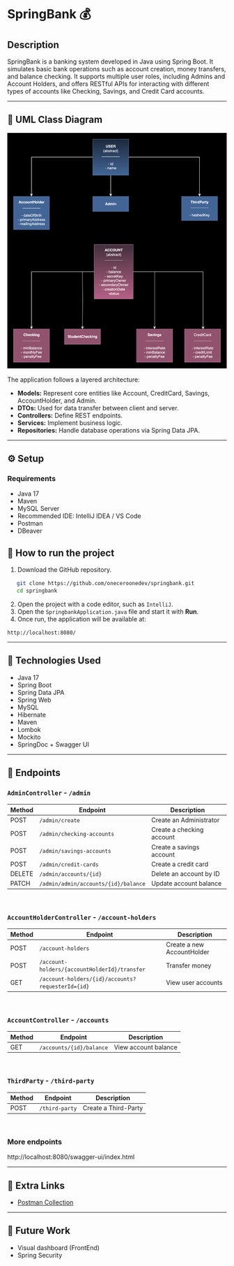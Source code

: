# SpringBank 💰

## Description

SpringBank is a banking system developed in Java using Spring Boot. It simulates basic bank operations such as account creation, money transfers, and balance checking. It supports multiple user roles, including Admins and Account Holders, and offers RESTful APIs for interacting with different types of accounts like Checking, Savings, and Credit Card accounts.

---

## 🧩 UML Class Diagram

![Class Diagram](src/main/resources/uml-class-diagram.png)

The application follows a layered architecture:

- **Models:** Represent core entities like Account, CreditCard, Savings, AccountHolder, and Admin.
- **DTOs:** Used for data transfer between client and server.
- **Controllers:** Define REST endpoints.
- **Services:** Implement business logic.
- **Repositories:** Handle database operations via Spring Data JPA.

---

## ⚙️ Setup

### Requirements

- Java 17
- Maven
- MySQL Server
- Recommended IDE: IntelliJ IDEA / VS Code
- Postman
- DBeaver


## 🚀 How to run the project

1. Download the GitHub repository.

```bash
   git clone https://github.com/oneceroonedev/springbank.git
   cd springbank
```
2. Open the project with a code editor, such as `IntelliJ`.
3. Open the `SpringbankApplication.java` file and start it with **Run**. 
4. Once run, the application will be available at:

```
http://localhost:8080/
```

---

## 🧪 Technologies Used

- Java 17
- Spring Boot
- Spring Data JPA
- Spring Web
- MySQL
- Hibernate
- Maven
- Lombok
- Mockito
- SpringDoc + Swagger UI

---

## 📡  Endpoints

### `AdminController` - `/admin`

| Method | Endpoint                             | Description               |
|--------|--------------------------------------|---------------------------|
| POST   | `/admin/create`                      | Create an Administrator   |
| POST   | `/admin/checking-accounts`           | Create a checking account |
| POST   | `/admin/savings-accounts`            | Create a savings account  |
| POST   | `/admin/credit-cards`                | Create a credit card      |
| DELETE | `/admin/accounts/{id}`               | Delete an account by ID   |
| PATCH  | `/admin/admin/accounts/{id}/balance` | Update account balance    |

<br>

### `AccountHolderController` - `/account-holders`

| Method | Endpoint                                          | Description                |
|--------|---------------------------------------------------|----------------------------|
| POST   | `/account-holders`                                | Create a new AccountHolder |
| POST   | `/account-holders/{accountHolderId}/transfer`     | Transfer money             |
| GET    | `/account-holders/{id}/accounts?requesterId={id}` | View user accounts         |

<br>

### `AccountController` - `/accounts`

| Method | Endpoint                 | Description               |
|--------|--------------------------|---------------------------|
| GET    | `/accounts/{id}/balance` | View account balance      |

<br>

### `ThirdParty` - `/third-party`

| Method | Endpoint       | Description          |
|--------|----------------|----------------------|
| POST   | `/third-party` | Create a Third-Party |

<br>

### More endpoints
http://localhost:8080/swagger-ui/index.html

---

## 🔗 Extra Links

- [Postman Collection](https://oneceroonedev-6508060.postman.co/workspace/oneceroonedev's-Workspace~0cfb17d2-ec11-4ea9-8420-a960ba8e9eee/collection/47178195-4c37eb41-f3fa-46ce-8f18-dc3d657f6aad?action=share&source=copy-link&creator=47178195)

---

## 🚀 Future Work

- Visual dashboard (FrontEnd)
- Spring Security